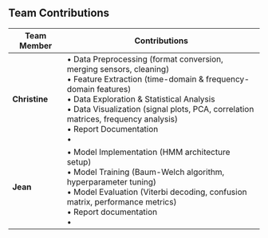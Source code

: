 ## Team Contributions

| Team Member | Contributions |
|-------------|---------------|
  | **Christine** | • Data Preprocessing (format conversion, merging sensors, cleaning)<br>• Feature Extraction (time-domain & frequency-domain features)<br>• Data Exploration & Statistical Analysis<br>• Data Visualization (signal plots, PCA, correlation matrices, frequency analysis)<br>• Report Documentation <br>• |
| **Jean** | • Model Implementation (HMM architecture setup)<br>• Model Training (Baum-Welch algorithm, hyperparameter tuning)<br>• Model Evaluation (Viterbi decoding, confusion matrix, performance metrics)<br> • Report documentation<br>•  |
